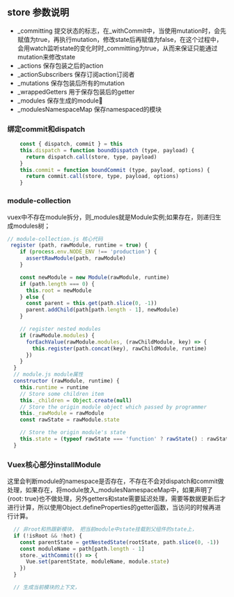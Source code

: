 
## store 参数说明

*  _committing 提交状态的标志，在_withCommit中，当使用mutation时，会先赋值为true，再执行mutation，修改state后再赋值为false，在这个过程中，会用watch监听state的变化时时_committing为true，从而来保证只能通过mutation来修改state
* _actions 保存包装之后的action
* _actionSubscribers 保存订阅action订阅者
* _mutations 保存包装后所有的mutation
* _wrappedGetters 用于保存包装后的getter
* _modules 保存生成的module🌲
* _modulesNamespaceMap 保存namespaced的模块

### 绑定commit和dispatch

```js
    const { dispatch, commit } = this
    this.dispatch = function boundDispatch (type, payload) {
      return dispatch.call(store, type, payload)
    }
    this.commit = function boundCommit (type, payload, options) {
      return commit.call(store, type, payload, options)
    }
```
### module-collection
vuex中不存在module拆分，则_modules就是Module实例;如果存在，则递归生成modules树；
```js
// module-collection.js 核心代码
 register (path, rawModule, runtime = true) {
    if (process.env.NODE_ENV !== 'production') {
      assertRawModule(path, rawModule)
    }

    const newModule = new Module(rawModule, runtime)
    if (path.length === 0) {
      this.root = newModule
    } else {
      const parent = this.get(path.slice(0, -1))
      parent.addChild(path[path.length - 1], newModule)
    }

    // register nested modules
    if (rawModule.modules) {
      forEachValue(rawModule.modules, (rawChildModule, key) => {
        this.register(path.concat(key), rawChildModule, runtime)
      })
    }
  }
  // module.js module属性
  constructor (rawModule, runtime) {
    this.runtime = runtime
    // Store some children item
    this._children = Object.create(null)
    // Store the origin module object which passed by programmer
    this._rawModule = rawModule
    const rawState = rawModule.state

    // Store the origin module's state
    this.state = (typeof rawState === 'function' ? rawState() : rawState) || {}
  }
```
### Vuex核心部分installModule

这里会判断module的namespace是否存在，不存在不会对dispatch和commit做处理，如果存在，将module放入_modulesNamespaceMap中，如果声明了{root: true}也不做处理，另外getters和state需要延迟处理，需要等数据更新后才进行计算，所以使用Object.defineProperties的getter函数，当访问的时候再进行计算。

```js
  // 非root和热跟新模块， 把当前module中state挂载到父组件的state上，
  if (!isRoot && !hot) {
    const parentState = getNestedState(rootState, path.slice(0, -1))
    const moduleName = path[path.length - 1]
    store._withCommit(() => {
      Vue.set(parentState, moduleName, module.state)
    })
  }

  // 生成当前模块的上下文，



```
